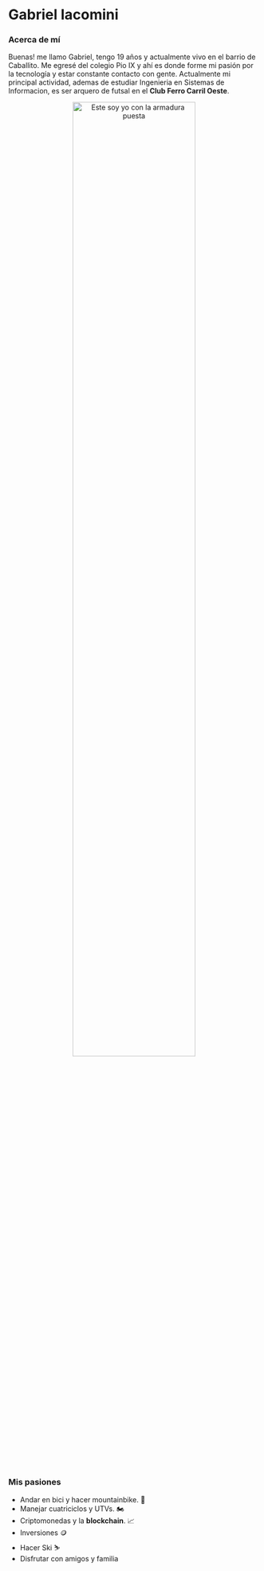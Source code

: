 # Gabriel Iacomini

### Acerca de mí ###
Buenas! me llamo Gabriel, tengo 19 años y actualmente vivo en el barrio de Caballito. Me egresé del colegio Pio IX y ahí es donde forme mi pasión por la tecnología y estar constante contacto con gente. 
Actualmente mi principal actividad, ademas de estudiar Ingenieria en Sistemas de Informacion, es ser arquero de futsal en el **Club Ferro Carril Oeste**. 
<p align= "center">
    <image src="https://github.com/pdepviernestm/2024-presentacion-GabrielIacomini/assets/164112858/8b93d3e3-3d94-4c9e-abcb-c87ca707bc6b" alt="Este soy yo con la armadura puesta" width=70% height=auto>
</p>


### Mis pasiones ###

- Andar en bici y hacer mountainbike. 🚴
- Manejar cuatriciclos y UTVs. 🏍️
- Criptomonedas y la **blockchain**. 📈
- Inversiones 🪙
- Hacer Ski ⛷️
- Disfrutar con amigos y familia









